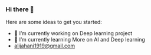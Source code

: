 ### Hi there 👋


Here are some ideas to get you started:

- 🔭 I’m currently working on Deep learning project
- 🌱 I’m currently learning More on AI and Deep learning
- alijahani1919@gmail.com
